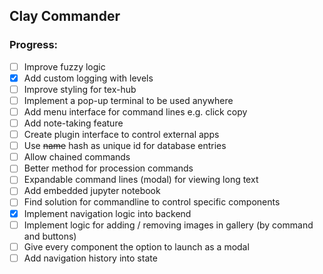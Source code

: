 ## Clay Commander

### Progress:
  - [ ] Improve fuzzy logic
  - [x] Add custom logging with levels
  - [ ] Improve styling for tex-hub
  - [ ] Implement a pop-up terminal to be used anywhere
  - [ ] Add menu interface for command lines e.g. click copy
  - [ ] Add note-taking feature
  - [ ] Create plugin interface to control external apps
  - [ ] Use ~~name~~ hash as unique id for database entries
  - [ ] Allow chained commands
  - [ ] Better method for procession commands
  - [ ] Expandable command lines (modal) for viewing long text
  - [ ] Add embedded jupyter notebook
  - [ ] Find solution for commandline to control specific components
  - [x] Implement navigation logic into backend
  - [ ] Implement logic for adding / removing images in gallery (by command and buttons)
  - [ ] Give every component the option to launch as a modal
  - [ ] Add navigation history into state